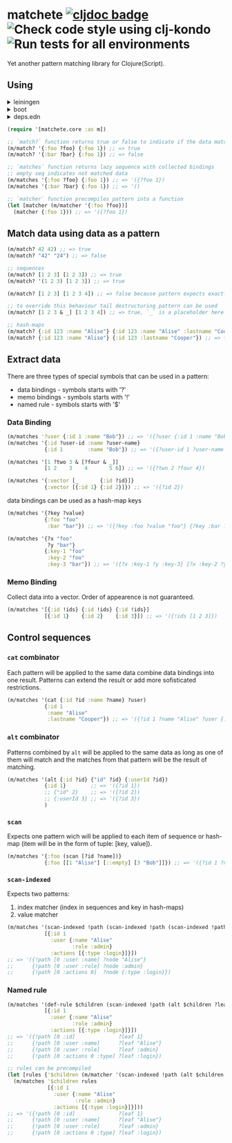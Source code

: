 # matchete [![cljdoc badge](https://cljdoc.org/badge/io.xapix/matchete)](https://cljdoc.org/d/io.xapix/matchete/CURRENT) ![Check code style using clj-kondo](https://github.com/xapix-io/matchete/workflows/Check%20code%20style%20using%20clj-kondo/badge.svg?branch=master) ![Run tests for all environments](https://github.com/xapix-io/matchete/workflows/Run%20tests%20for%20all%20environments/badge.svg?branch=master)

Yet another pattern matching library for Clojure(Script).

## Using

<details><summary>leiningen</summary>
<p>

```
[io.xapix/matchete "1.0.0"]
```

</p>
</details>

<details><summary>boot</summary>
<p>

```
(set-env! :dependencies #(conj % [io.xapix/matchete "1.0.0"]))
```

</p>
</details>

<details><summary>deps.edn</summary>
<p>

```
{:deps {io.xapix/matchete {:mvn/version "1.0.0"}}}
```

</p>
</details>

```clojure
(require '[matchete.core :as m])

;; `match?` function returns true or false to indicate if the data matches the pattern
(m/match? '{:foo ?foo} {:foo 1}) ;; => true
(m/match? '{:bar ?bar} {:foo 1}) ;; => false

;; `matches` function returns lazy sequence with collected bindings
;; empty seq indicates not matched data
(m/matches '{:foo ?foo} {:foo 1}) ;; => '({?foo 1})
(m/matches '{:bar ?bar} {:foo 1}) ;; => '()

;; `matcher` function precompiles pattern into a function
(let [matcher (m/matcher '{:foo ?foo})]
  (matcher {:foo 1})) ;; => '({?foo 1})
```

## Match data using data as a pattern

```clojure
(m/match? 42 42) ;; => true
(m/match? "42" "24") ;; => false

;; sequences
(m/match? [1 2 3] [1 2 3]) ;; => true
(m/match? '(1 2 3) [1 2 3]) ;; => true

(m/match? [1 2 3] [1 2 3 4]) ;; => false because pattern expects exactly 3 elements

;; to override this behaviour tail destructuring pattern can be used
(m/match? [1 2 3 & _] [1 2 3 4]) ;; => true, `_` is a placeholder here that will match to any provided data

;; hash-maps
(m/match? {:id 123 :name "Alise"} {:id 123 :name "Alise" :lastname "Cooper"}) ;; => true
(m/match? {:id 123 :name "Alise"} {:id 123 :lastname "Cooper"}) ;; => false because `:name` key is missing
```

## Extract data

There are three types of special symbols that can be used in a pattern:

* data bindings - symbols starts with '?'
* memo bindings - symbols starts with '!'
* named rule - symbols starts with '$'

### Data Binding

```clojure
(m/matches '?user {:id 1 :name "Bob"}) ;; => '({?user {:id 1 :name "Bob"}})
(m/matches '{:id ?user-id :name ?user-name}
            {:id 1        :name "Bob"}) ;; => '({?user-id 1 ?user-name "Bob"})

(m/matches '[1 ?two 3 & [?four & _]]
            [1 2    3    4       5 6]) ;; => '({?two 2 ?four 4})

(m/matches '{:vector [_       {:id ?id}]}
            {:vector [{:id 1} {:id 2}]}) ;; => '({?id 2})
```

data bindings can be used as a hash-map keys

```clojure
(m/matches '{?key ?value}
            {:foo "foo"
             :bar "bar"}) ;; => '({?key :foo ?value "foo"} {?key :bar ?value "bar"})

(m/matches '{?x "foo"
             ?y "bar"}
            {:key-1 "foo"
             :key-2 "foo"
             :key-3 "bar"}) ;; => '({?x :key-1 ?y :key-3} {?x :key-2 ?y :key-3})
```

### Memo Binding

Collect data into a vector. Order of appearence is not guaranteed.

```clojure
(m/matches '[{:id !ids} {:id !ids} {:id !ids}]
            [{:id 1}    {:id 2}    {:id 3}]) ;; => '({!ids [1 2 3]})
```

## Control sequences

### `cat` combinator

Each pattern will be applied to the same data combine data bindings into one result. Patterns can extend the result or add more sofisticated restrictions.

```clojure
(m/matches '(cat {:id ?id :name ?name} ?user)
            {:id 1
             :name "Alise"
             :lastname "Cooper"}) ;; => '({?id 1 ?name "Alise" ?user {:id 1 :name "Alise" :lastname "Cooper"}})
```

### `alt` combinator

Patterns combined by `alt` will be applied to the same data as long as one of them will match and the matches from that pattern will be the result of matching.

```clojure
(m/matches '(alt {:id ?id} {"id" ?id} {:userId ?id})
            {:id 1}        ;; => '({?id 1})
            ;; {"id" 2}    ;; => '({?id 2})
            ;; {:userId 3} ;; => '({?id 3})
            )
```

### `scan`

Expects one pattern wich will be applied to each item of sequence or hash-map (item will be in the form of tuple: [key, value]).

```clojure
(m/matches '{:foo (scan [?id ?name])}
            {:foo [[1 "Alise"] [::empty] [3 "Bob"]]}) ;; => '({?id 1 ?name "Alise"} {?id 3 ?name "Bob"})'
```

### `scan-indexed`

Expects two patterns:

  1. index matcher (index in sequences and key in hash-maps)
  1. value matcher

```clojure
(m/matches '(scan-indexed !path (scan-indexed !path (scan-indexed !path ?node)))
            [{:id 1
              :user {:name "Alise"
                     :role :admin}
              :actions [{:type :login}]}])
;; => '({!path [0 :user :name] ?node "Alise"}
;;      {!path [0 :user :role] ?node :admin}
;;      {!path [0 :actions 0]  ?node {:type :login}})
```

### Named rule

```clojure
(m/matches '(def-rule $children (scan-indexed !path (alt $children ?leaf)))
            [{:id 1
              :user {:name "Alise"
                     :role :admin}
              :actions [{:type :login}]}])
;; => '({!path [0 :id]              ?leaf 1}
;;      {!path [0 :user :name]      ?leaf "Alise"}
;;      {!path [0 :user :role]      ?leaf :admin}
;;      {!path [0 :actions 0 :type] ?leaf :login})

;; rules can be precompiled
(let [rules {'$children (m/matcher '(scan-indexed !path (alt $children ?leaf)))}]
  (m/matches '$children rules
             [{:id 1
               :user {:name "Alise"
                      :role :admin}
               :actions [{:type :login}]}]))
;; => '({!path [0 :id]              ?leaf 1}
;;      {!path [0 :user :name]      ?leaf "Alise"}
;;      {!path [0 :user :role]      ?leaf :admin}
;;      {!path [0 :actions 0 :type] ?leaf :login})
```
